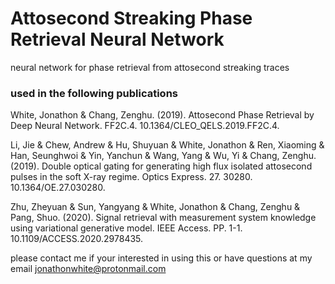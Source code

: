 # Attosecond Streaking Phase Retrieval Neural Network

neural network for phase retrieval from attosecond streaking traces

### used in the following publications

White, Jonathon & Chang, Zenghu. (2019). Attosecond Phase Retrieval by Deep Neural Network. FF2C.4. 10.1364/CLEO_QELS.2019.FF2C.4.

Li, Jie & Chew, Andrew & Hu, Shuyuan & White, Jonathon & Ren, Xiaoming & Han, Seunghwoi & Yin, Yanchun & Wang, Yang & Wu, Yi & Chang, Zenghu. (2019). Double optical gating for generating high flux isolated attosecond pulses in the soft X-ray regime. Optics Express. 27. 30280. 10.1364/OE.27.030280.

Zhu, Zheyuan & Sun, Yangyang & White, Jonathon & Chang, Zenghu & Pang, Shuo. (2020). Signal retrieval with measurement system knowledge using variational generative model. IEEE Access. PP. 1-1. 10.1109/ACCESS.2020.2978435.

please contact me if your interested in using this or have questions at my email jonathonwhite@protonmail.com
